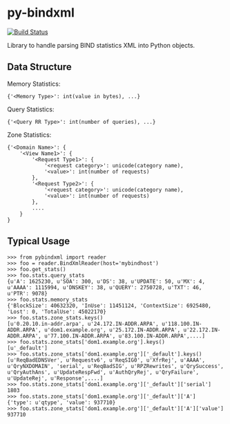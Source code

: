 py-bindxml
==========

[![Build Status](https://travis-ci.org/jforman/pybindxml.svg?branch=master)](https://travis-ci.org/jforman/pybindxml)

Library to handle parsing BIND statistics XML into Python objects.

Data Structure
--------------
Memory Statistics:
```
{'<Memory Type>': int(value in bytes), ...}
```

Query Statistics:
```
{'<Query RR Type>': int(number of queries), ...}
```

Zone Statistics:
```
{'<Domain Name>': {
    '<View Name1>': {
        '<Request Type1>': {
            '<request category>': unicode(category name),
            '<value>': int(number of requests)
        },
        '<Request Type2>': {
            '<request category>': unicode(category name),
            '<value>': int(number of requests)
        },
        ....
    }
}
```



Typical Usage
-------------
```
>>> from pybindxml import reader
>>> foo = reader.BindXmlReader(host='mybindhost')
>>> foo.get_stats()
>>> foo.stats.query_stats
{u'A': 1625230, u'SOA': 300, u'DS': 38, u'UPDATE': 50, u'MX': 4, u'AAAA': 1115994, u'DNSKEY': 38, u'QUERY': 2750728, u'TXT': 46, u'PTR': 9078}
>>> foo.stats.memory_stats
{'BlockSize': 40632320, 'InUse': 11451124, 'ContextSize': 6925480, 'Lost': 0, 'TotalUse': 45022170}
>>> foo.stats.zone_stats.keys()
[u'0.20.10.in-addr.arpa', u'24.172.IN-ADDR.ARPA', u'118.100.IN-ADDR.ARPA', u'dom1.example.org', u'25.172.IN-ADDR.ARPA', u'22.172.IN-ADDR.ARPA', u'77.100.IN-ADDR.ARPA', u'83.100.IN-ADDR.ARPA',....]
>>> foo.stats.zone_stats['dom1.example.org'].keys()
[u'_default']
>>> foo.stats.zone_stats['dom1.example.org']['_default'].keys()
[u'ReqBadEDNSVer', u'Requestv6', u'ReqSIG0', u'XfrRej', u'AAAA', u'QryNXDOMAIN', 'serial', u'ReqBadSIG', u'RPZRewrites', u'QrySuccess', u'QryAuthAns', u'UpdateRespFwd', u'AuthQryRej', u'QryFailure', u'UpdateRej', u'Response',....]
>>> foo.stats.zone_stats['dom1.example.org']['_default']['serial']
1803
>>> foo.stats.zone_stats['dom1.example.org']['_default']['A']
{'type': u'qtype', 'value': 937710}
>>> foo.stats.zone_stats['dom1.example.org']['_default']['A']['value']
937710
```

